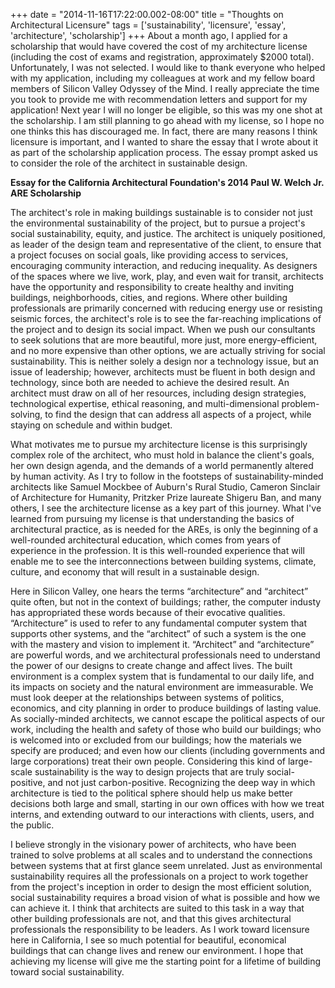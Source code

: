 +++
date = "2014-11-16T17:22:00.002-08:00"
title = "Thoughts on Architectural Licensure"
tags = ['sustainability', 'licensure', 'essay', 'architecture', 'scholarship']
+++
About a month ago, I applied for a scholarship that would have covered the cost of my architecture license (including the cost of exams and registration, approximately $2000 total).  Unfortunately, I was not selected.  I would like to thank everyone who helped with my application, including my colleagues at work and my fellow board members of Silicon Valley Odyssey of the Mind.  I really appreciate the time you took to provide me with recommendation letters and support for my application!  Next year I will no longer be eligible, so this was my one shot at the scholarship.  I am still planning to go ahead with my license, so I hope no one thinks this has discouraged me.  In fact, there are many reasons I think licensure is important, and I wanted to share the essay that I wrote about it as part of the scholarship application process.  The essay prompt asked us to consider the role of the architect in sustainable design.

**Essay for the California Architectural Foundation's 2014 Paul W. Welch Jr. ARE Scholarship**

The architect's role in making buildings sustainable is to consider not just the environmental sustainability of the project, but to pursue a project's social sustainability, equity, and justice. The architect is uniquely positioned, as leader of the design team and representative of the client, to ensure that a project focuses on social goals, like providing access to services, encouraging community interaction, and reducing inequality. As designers of the spaces where we live, work, play, and even wait for transit, architects have the opportunity and responsibility to create healthy and inviting buildings, neighborhoods, cities, and regions. Where other building professionals are primarily concerned with reducing energy use or resisting seismic forces, the architect's role is to see the far-reaching implications of the project and to design its social impact. When we push our consultants to seek solutions that are more beautiful, more just, more energy-efficient, and no more expensive than other options, we are actually striving for social sustainability. This is neither solely a design nor a technology issue, but an issue of leadership; however, architects must be fluent in both design and technology, since both are needed to achieve the desired result. An architect must draw on all of her resources, including design strategies, technological expertise, ethical reasoning, and multi-dimensional problem-solving, to find the design that can address all aspects of a project, while staying on schedule and within budget.

What motivates me to pursue my architecture license is this surprisingly complex role of the architect, who must hold in balance the client's goals, her own design agenda, and the demands of a world permanently altered by human activity. As I try to follow in the footsteps of sustainability-minded architects like Samuel Mockbee of Auburn's Rural Studio, Cameron Sinclair of Architecture for Humanity, Pritzker Prize laureate Shigeru Ban, and many others, I see the architecture license as a key part of this journey. What I've learned from pursuing my license is that understanding the basics of architectural practice, as is needed for the AREs, is only the beginning of a well-rounded architectural education, which comes from years of experience in the profession. It is this well-rounded experience that will enable me to see the interconnections between building systems, climate, culture, and economy that will result in a sustainable design.

Here in Silicon Valley, one hears the terms “architecture” and “architect” quite often, but not in the context of buildings; rather, the computer industy has appropriated these words because of their evocative qualities. “Architecture” is used to refer to any fundamental computer system that supports other systems, and the “architect” of such a system is the one with the mastery and vision to implement it. “Architect” and “architecture” are powerful words, and we architectural professionals need to understand the power of our designs to create change and affect lives. The built environment is a complex system that is fundamental to our daily life, and its impacts on society and the natural environment are immeasurable. We must look deeper at the relationships between systems of politics, economics, and city planning in order to produce buildings of lasting value. As socially-minded architects, we cannot escape the political aspects of our work, including the health and safety of those who build our buildings; who is welcomed into or excluded from our buildings; how the materials we specify are produced; and even how our clients (including governments and large corporations) treat their own people. Considering this kind of large-scale sustainability is the way to design projects that are truly social-positive, and not just carbon-positive. Recognizing the deep way in which architecture is tied to the political sphere should help us make better decisions both large and small, starting in our own offices with how we treat interns, and extending outward to our interactions with clients, users, and the public.

I believe strongly in the visionary power of architects, who have been trained to solve problems at all scales and to understand the connections between systems that at first glance seem unrelated. Just as environmental sustainability requires all the professionals on a project to work together from the project's inception in order to design the most efficient solution, social sustainability requires a broad vision of what is possible and how we can achieve it. I think that architects are suited to this task in a way that other building professionals are not, and that this gives architectural professionals the responsibility to be leaders. As I work toward licensure here in California, I see so much potential for beautiful, economical buildings that can change lives and renew our environment. I hope that achieving my license will give me the starting point for a lifetime of building toward social sustainability.
